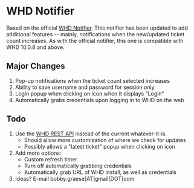 WHD Notifier
============

Based on the official [WHD Notifier](https://chrome.google.com/webstore/detail/dfijaohkokappmgggfcldmnepdpcalkm).  This notifier has been updated to add additional features -- mainly, notifications when the new/updated ticket count increases.  As with the official notifier, this one is compatible with WHD 10.0.8  and above.


Major Changes
------------

1. Pop-up notifications when the ticket count selected increases
2. Ability to save username and password for session only
3. Login popup when clicking on icon when it displays "Login"
4. Automatically grabs credentials upon logging in to WHD on the web


Todo
------------

1. Use the [WHD REST API](http://downloads.webhelpdesk.com/api/) instead of the current whatever-it-is.
    * Should allow more customization of where we check for updates
    * Possibly allows a "latest ticket" popup when clicking on icon
2. Add more options:
    * Custom refresh timer
    * Turn off automatically grabbing credentials
    * Automatically grab URL of WHD install, as well as credentials
3. Ideas? E-mail bobby.graese[AT]gmail[DOT]com